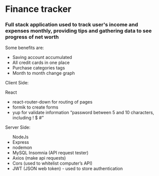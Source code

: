 <h1>Finance tracker</h1>

<h3>Full stack application used to track user's income and expenses monthly, providing tips and gathering data to see progress of net worth</h3>

Some benefits are:
<ul>
<li>Saving account accumulated</li>
<li>All credit cards in one place</li>  
<li>Purchase categories tags</li>
<li>Month to month change graph</li>
</ul>

Client Side:

React
<ul>
<li>react-router-down for routing of pages</li>
<li>formik to create forms</li>
<li>yup for validate information “password between 5 and 10 characters, including ! $ #” </li>
</ul>
Server Side:
<ul>
NodeJs 
<li>Express</li>
<li>nodemon</li>
<li>MySQL Insomnia (API request tester)</li>
<li>Axios (make api requests)</li>
<li>Cors (used to whitelist computer’s API)</li>
<li>JWT (JSON web token) - used to store authentication</li>
</ul>
